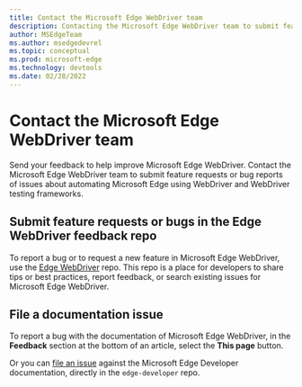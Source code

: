 ```yaml
---
title: Contact the Microsoft Edge WebDriver team
description: Contacting the Microsoft Edge WebDriver team to submit feature requests or bug reports of issues about automating Microsoft Edge.
author: MSEdgeTeam
ms.author: msedgedevrel
ms.topic: conceptual
ms.prod: microsoft-edge
ms.technology: devtools
ms.date: 02/28/2022
---
```

# Contact the Microsoft Edge WebDriver team

Send your feedback to help improve Microsoft Edge WebDriver.  Contact the Microsoft Edge WebDriver team to submit feature requests or bug reports of issues about automating Microsoft Edge using WebDriver and WebDriver testing frameworks.


<!-- ====================================================================== -->
## Submit feature requests or bugs in the Edge WebDriver feedback repo

To report a bug or to request a new feature in Microsoft Edge WebDriver, use the [Edge WebDriver](https://github.com/MicrosoftEdge/EdgeDriver) repo.  This repo is a place for developers to share tips or best practices, report feedback, or search existing issues for Microsoft Edge WebDriver.


<!-- ====================================================================== -->
## File a documentation issue

To report a bug with the documentation of Microsoft Edge WebDriver, in the **Feedback** section at the bottom of an article, select the **This page** button.

Or you can [file an issue](https://github.com/MicrosoftDocs/edge-developer/issues/new?title=[Edge%20WebDriver%20Docs%20Feedback]) against the Microsoft Edge Developer documentation, directly in the `edge-developer` repo.
